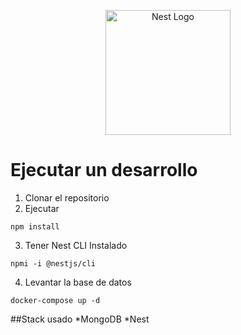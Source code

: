 <p align="center">
  <a href="http://nestjs.com/" target="blank"><img src="https://nestjs.com/img/logo-small.svg" width="200" alt="Nest Logo" /></a>
</p>

# Ejecutar un desarrollo

1. Clonar el repositorio
2. Ejecutar
```
npm install
```
3. Tener Nest CLI Instalado
```
npmi -i @nestjs/cli
```
4. Levantar la base de datos
```
docker-compose up -d
```

##Stack usado
*MongoDB
*Nest
